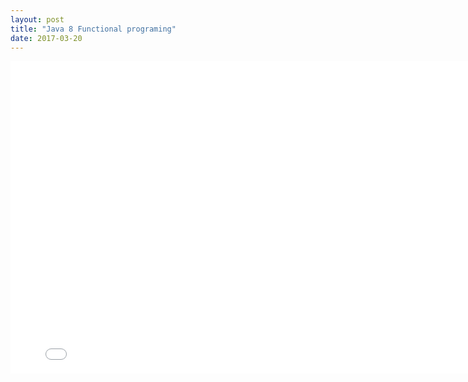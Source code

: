 ```yaml
---
layout: post
title: "Java 8 Functional programing"
date: 2017-03-20
---
```

<iframe src="//slides.com/flying3615/deck/embed" width="800" height="500" scrolling="no" frameborder="0" webkitallowfullscreen mozallowfullscreen allowfullscreen></iframe>
